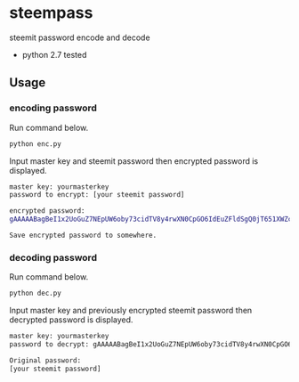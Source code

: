 # steempass
steemit password encode and decode

- python 2.7 tested

## Usage
### encoding password
Run command below.
```bash
python enc.py
```
Input master key and steemit password then encrypted password is displayed.

```bash
master key: yourmasterkey
password to encrypt: [your steemit password]

encrypted password:
gAAAAABagBeI1x2UoGuZ7NEpUW6oby73cidTV8y4rwXN0CpGO6IdEuZFldSgQ0jT651XWZc8zOXfyuEj1hzYp0EaJhkfN8VxwMWvgLcasj5HLij6ATTDMjU=
```

`Save encrypted password to somewhere.`

### decoding password
Run command below.
```bash
python dec.py
```
Input master key and previously encrypted steemit password then decrypted password is displayed.

```bash
master key: yourmasterkey
password to decrypt: gAAAAABagBeI1x2UoGuZ7NEpUW6oby73cidTV8y4rwXN0CpGO6IdEuZFldSgQ0jT651XWZc8zOXfyuEj1hzYp0EaJhkfN8VxwMWvgLcasj5HLij6ATTDMjU=

Original password:
[your steemit password]
```

